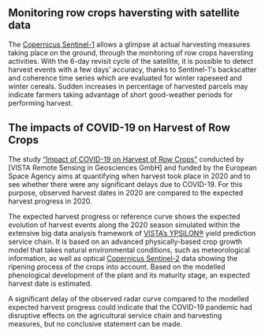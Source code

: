 ## Monitoring row crops haversting with satellite data

The [Copernicus Sentinel-1](https://sentinel.esa.int/web/sentinel/missions/sentinel-1) allows a glimpse at actual harvesting measures taking place on the ground, through the monitoring of row crops haversting activities. With the 6-day revisit cycle of the satellite, it is possible to detect harvest events with a few days’ accuracy, thanks to Sentinel-1's backscatter and coherence time series which are evaluated for winter rapeseed and winter cereals. Sudden increases in percentage of harvested parcels may indicate farmers taking advantage of short good-weather periods for performing harvest. 


## The impacts of COVID-19 on Harvest of Row Crops
The study [“Impact of COVID-19 on Harvest of Row Crops”](https://eo4society.esa.int/projects/impact-of-covid-19-on-harvest-of-row-crop/) conducted by [VISTA Remote Sensing in Geosciences GmbH] and funded by the European Space Agency aims at quantifying when harvest took place in 2020 and to see whether there were any significant delays due to COVID-19. For this purpose, observed harvest dates in 2020 are compared to the expected harvest progress in 2020.

The expected harvest progress or reference curve shows the expected evolution of harvest events along the 2020 season simulated within the extensive big data analysis framework of [VISTA’s YPSILON®](https://ypsilon.services/) yield prediction service chain. It is based on an advanced physically-based crop growth model that takes natural environmental conditions, such as meteorological information, as well as optical [Copernicus Sentinel-2](https://sentinel.esa.int/web/sentinel/missions/sentinel-2) data showing the ripening process of the crops into account. Based on the modelled phenological development of the plant and its maturity stage, an expected harvest date is estimated.

A significant delay of the observed radar curve compared to the modelled expected harvest progress could indicate that the COVID-19 pandemic had disruptive effects on the agricultural service chain and harvesting measures, but no conclusive statement can be made.
